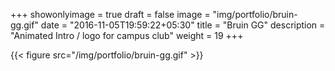 +++
showonlyimage = true
draft = false
image = "img/portfolio/bruin-gg.gif"
date = "2016-11-05T19:59:22+05:30"
title = "Bruin GG"
description = "Animated Intro / logo for campus club"
weight = 19
+++

{{< figure src="/img/portfolio/bruin-gg.gif" >}}
